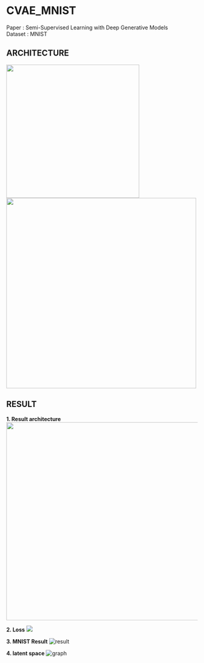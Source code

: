 # CVAE_MNIST

Paper   : Semi-Supervised Learning with Deep Generative Models  
Dataset : MNIST

ARCHITECTURE
-------------------------------------------------------------------
<div>
 <img width="350" src = "https://user-images.githubusercontent.com/19617361/39619985-9a761a40-4fc4-11e8-86e0-215a76007d49.png">
 <img width="500" src = "https://user-images.githubusercontent.com/19617361/39620423-13b02738-4fc6-11e8-90ce-7e8d197481e0.png">
</div>


RESULT
-------------------------------------------------------------------
**1. Result architecture**  
<img width="520" src = "https://user-images.githubusercontent.com/19617361/39620463-38c26dce-4fc6-11e8-94cc-3792ad018de4.png">

**2. Loss**
<img src = "https://user-images.githubusercontent.com/19617361/39620579-a8a976e6-4fc6-11e8-9f24-3f1a475eb20e.png">

**3. MNIST Result**
![result](https://user-images.githubusercontent.com/19617361/39620691-ef763afa-4fc6-11e8-84ee-72ca71dcb7f4.png)

**4. latent space**
![graph](https://user-images.githubusercontent.com/19617361/39620740-15dcfb02-4fc7-11e8-8bed-4deeb8ba3122.png)
